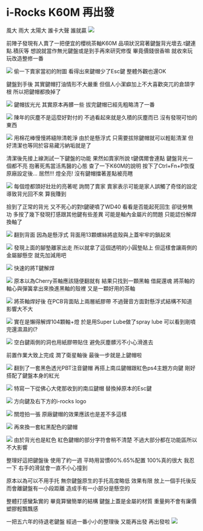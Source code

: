 # i-Rocks K60M 再出發


風大 雨大 太陽大
誰卡大聲 誰就贏
![](https://i.imgur.com/qcUuPlj.jpg)


前陣子發現有人賣了一把便宜的櫻桃茶軸K60M
品項狀況寫著鍵盤背光壞去.t鍵連點.積灰等
想說就當作無光鍵盤或是到手再來研究修復
畢竟價錢很香嘛
就收來玩玩改造整修一番

![](https://i.imgur.com/uqoqLTa.jpg)
偷一下賣家當初的附圖
看得出來鍵帽少了Esc鍵
整體外觀也還OK

鍵盤到手後
其實鍵帽打油情形不大嚴重
但個人小潔癖加上不大喜歡突兀的倉頡字根
所以把鍵帽都換掉了

![](https://i.imgur.com/7swytCd.jpg)
鍵帽拔光光
其實原本再髒一些
拔完鍵帽已經先粗略清了一番

![](https://i.imgur.com/0Oive1i.jpg)
陳年的灰塵不是這麼好對付的
不過看起來就是久積的灰塵而已
沒有發現可怕的東西

![](https://i.imgur.com/2na6nqq.jpg)
用棉花棒慢慢將縫隙清乾淨
由於是懸浮式
只需要拔除鍵帽就可以輕鬆清潔
但好清潔也等同於容易藏污納垢就是了

清潔後先接上線測試一下鍵盤的功能
果然如賣家所說
t鍵偶爾會連點
鍵盤背光一個都不亮
抱著死馬當活馬醫的心態
查了一下K60M的說明
按下了Ctrl+Fn+P恢復原廠設定後...
居然!!!
燈全亮!
沒有鍵帽擋著差點被亮瞎

![](https://i.imgur.com/SLMSaMt.jpg)
每個燈都頭好壯壯的亮著呢
詢問了賣家
賣家表示可能是家人誤觸了奇怪的設定導致背光回不來
算我賺到

撿到了正常的背光
又不死心的對t鍵硬噴了WD40
看看是否能起死回生
卻徒勞無功
多按了幾下發現打感跟其他鍵有些差異
可能是軸內金屬片的問題
只能認份解焊換軸了

![](https://i.imgur.com/RTcJkuj.jpg)
翻到背面
因為是懸浮式
背面用13顆螺絲將底殼與上蓋牢牢的鎖起來

![](https://i.imgur.com/gkml5mz.jpg)
發現上面的腳墊離家出走
所以就拿了這個透明的小圓墊貼上
但這樣會讓兩側的金屬腳懸空
就先加減用吧

![](https://i.imgur.com/b3hr4iz.jpg)
快速的將T鍵解焊

![](https://i.imgur.com/vWhT9ua.jpg)
原本以為Cherry茶軸應該隨便翻就有
結果只找到一顆黑軸
借屍還魂
將茶軸的軸心與彈簧拿出來換進黑軸的殼裡
又是一顆好用的茶軸

![](https://i.imgur.com/mwk4aQa.jpg)
將茶軸焊好後
在PCB背面貼上兩層紙膠帶
不過聲音方面對懸浮式結構不知道影響大不大

![](https://i.imgur.com/h2wQs1g.jpg)
實在是懶得解焊104顆軸+燈
於是用Super Lube做了spray lube
可以看到剛噴完還濕濕的(?

![](https://i.imgur.com/7qhF31U.jpg)
空白鍵兩側的洞也用紙膠帶貼住
避免灰塵髒污不小心滑進去


前置作業大致上完成
潤了衛星軸後
最後一步就是上鍵帽啦

![](https://i.imgur.com/lj5tCro.jpg)
翻到了一套黑色透光PBT注音鍵帽
再搭上南瓜鍵帽跟紅色ps4主題方向鍵
剛好搭配了鍵盤本身的紅光

![](https://i.imgur.com/EyEXt7V.jpg)
特寫一下從佛心大佬那收到的南瓜鍵帽
替換掉原本的Esc鍵

![](https://i.imgur.com/tWKSY5A.jpg)
方向鍵及右下方的i-rocks logo

![](https://i.imgur.com/zy3qcyL.jpg)
關燈拍一張
原廠鍵帽的效果應該也是差不多這樣


![](https://i.imgur.com/0Vkgl9j.jpg)
再來換一套紅黑配色的鍵帽

![](https://i.imgur.com/iGorapO.jpg)
由於背光也是紅色
紅色鍵帽的部分字符會稍不清楚
不過大部分都在功能區所以不大影響


整理好這把鍵盤後
使用了約一週
平時用習慣60%.65%配置
100%真的很大 我忍一下
右手的滑鼠會一直不小心撞到

原本以為可以不用手托
無奈鍵盤原生的手托高度略低 效果有限
放上一個手托後反而會離鍵盤有一小段距離
造成手有一小部分是懸空的

整體打感蠻紮實的
畢竟算蠻簡單的結構
鍵盤上蓋是金屬的材質
重量夠不會有廉價塑膠輕飄飄感


一把五六年的待退老鍵盤
經過一番小小的整理後
又能再出發 再出發啦
![](https://i.imgur.com/EUuKI5g.jpg)